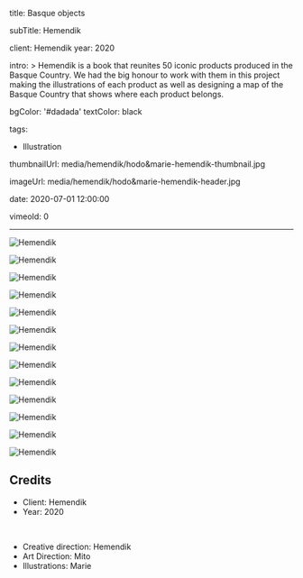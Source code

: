 title: Basque objects

subTitle: Hemendik

client: Hemendik
year: 2020

intro: >
  Hemendik is a book that reunites 50 iconic products produced in the Basque Country. We had the big honour to work with them in this project making the illustrations of each product as well as designing a map of the Basque Country that shows where each product belongs.

bgColor: '#dadada'
textColor: black

tags:
  - Illustration

thumbnailUrl: media/hemendik/hodo&marie-hemendik-thumbnail.jpg

imageUrl: media/hemendik/hodo&marie-hemendik-header.jpg

date: 2020-07-01 12:00:00

vimeoId: 0


---

<div class="gallery gallery-1">

![Hemendik](/media/hemendik/hodo&marie-hemendik-01.jpg)

</div>


<div class="gallery gallery-3">

![Hemendik](/media/hemendik/hodo&marie-hemendik-02.jpg)

![Hemendik](/media/hemendik/hodo&marie-hemendik-03.jpg)

![Hemendik](/media/hemendik/hodo&marie-hemendik-04.jpg)

</div>


<div class="gallery gallery-3">

![Hemendik](/media/hemendik/hodo&marie-hemendik-05.jpg)

![Hemendik](/media/hemendik/hodo&marie-hemendik-06.jpg)

![Hemendik](/media/hemendik/hodo&marie-hemendik-07.jpg)

</div>


<div class="gallery gallery-3">

![Hemendik](/media/hemendik/hodo&marie-hemendik-08.jpg)

![Hemendik](/media/hemendik/hodo&marie-hemendik-09.jpg)

![Hemendik](/media/hemendik/hodo&marie-hemendik-10.jpg)

</div>


<div class="gallery gallery-3">

![Hemendik](/media/hemendik/hodo&marie-hemendik-11.jpg)

![Hemendik](/media/hemendik/hodo&marie-hemendik-12.jpg)

![Hemendik](/media/hemendik/hodo&marie-hemendik-13.jpg)

</div>



## Credits

* Client: Hemendik
* Year: 2020  

<br>

* Creative direction: Hemendik
* Art Direction: Mito
* Illustrations: Marie

